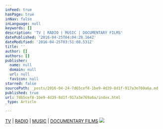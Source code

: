 ```yaml
---
inFeed: true
hasPage: true
inNav: false
inLanguage: null
keywords: []
description: 'TV | RADIO | MUSIC | DOCUMENTARY FILMS'
datePublished: '2016-04-25T04:04:28.164Z'
dateModified: '2016-04-25T03:51:08.531Z'
title: ''
author: []
authors: []
publisher:
  name: null
  domain: null
  url: null
  favicon: null
starred: false
sourcePath: _posts/2016-04-24-7d65cef8-1be9-4d39-8d1f-917a3e769a6a.md
published: true
url: 7d65cef8-1be9-4d39-8d1f-917a3e769a6a/index.html
_type: Article

---
```

[TV][0] | [RADIO][1] | [MUSIC][2] | [DOCUMENTARY FILMS][3]
![](https://the-grid-user-content.s3-us-west-2.amazonaws.com/61bc4dda-6dff-4405-8020-2e291d11b85b.jpg)

[0]: http://www.globalcrossover.com/#!reel/lieq0
[1]: http://www.globalcrossover.com/#!audio-reel/c1ls
[2]: http://www.thehousetheold.com/#!music-page/c1fng
[3]: https://www.youtube.com/user/MuslimsAmerica/